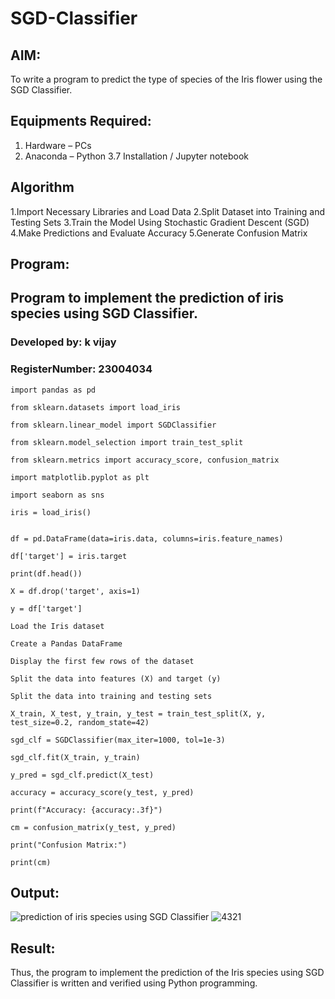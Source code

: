 # SGD-Classifier
## AIM:
To write a program to predict the type of species of the Iris flower using the SGD Classifier.

## Equipments Required:
1. Hardware – PCs
2. Anaconda – Python 3.7 Installation / Jupyter notebook

## Algorithm

1.Import Necessary Libraries and Load Data
2.Split Dataset into Training and Testing Sets
3.Train the Model Using Stochastic Gradient Descent (SGD)
4.Make Predictions and Evaluate Accuracy
5.Generate Confusion Matrix
   
## Program:
## Program to implement the prediction of iris species using SGD Classifier.
### Developed by: k vijay
### RegisterNumber:  23004034

```
import pandas as pd

from sklearn.datasets import load_iris

from sklearn.linear_model import SGDClassifier

from sklearn.model_selection import train_test_split

from sklearn.metrics import accuracy_score, confusion_matrix

import matplotlib.pyplot as plt

import seaborn as sns

iris = load_iris()


df = pd.DataFrame(data=iris.data, columns=iris.feature_names)

df['target'] = iris.target

print(df.head())

X = df.drop('target', axis=1)

y = df['target']

Load the Iris dataset

Create a Pandas DataFrame

Display the first few rows of the dataset

Split the data into features (X) and target (y)

Split the data into training and testing sets

X_train, X_test, y_train, y_test = train_test_split(X, y, test_size=0.2, random_state=42)

sgd_clf = SGDClassifier(max_iter=1000, tol=1e-3)

sgd_clf.fit(X_train, y_train)

y_pred = sgd_clf.predict(X_test)

accuracy = accuracy_score(y_test, y_pred)

print(f"Accuracy: {accuracy:.3f}")

cm = confusion_matrix(y_test, y_pred)

print("Confusion Matrix:")

print(cm)
```
## Output:
![prediction of iris species using SGD Classifier](sam.png)
![4321](https://github.com/user-attachments/assets/5351a282-1e57-4e87-8c7f-1fa1a1f34372)


## Result:
Thus, the program to implement the prediction of the Iris species using SGD Classifier is written and verified using Python programming.
